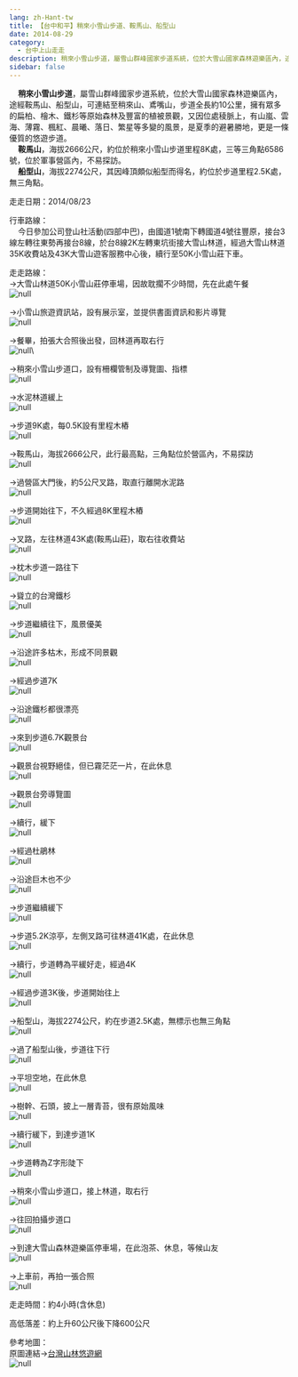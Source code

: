 ```yaml
---
lang: zh-Hant-tw
title: 【台中和平】稍來小雪山步道、鞍馬山、船型山
date: 2014-08-29
category: 
  - 台中上山走走
description: 稍來小雪山步道，屬雪山群峰國家步道系統，位於大雪山國家森林遊樂區內，途經鞍馬山、船型山，可連結至稍來山、鳶嘴山，步道全長約10公里，擁有眾多的扁柏、檜木、鐵杉等原始森林及豐富的植被景觀，又因位處稜脈上，有山嵐、雲海、薄霧、楓紅、晨曦、落日、繁星等多變的風景，是夏季的避暑勝地，更是一條優質的悠遊步道。 鞍馬山，海拔2666公尺，約位於稍來小雪山步道里程8K處，三等三角點6586號，位於軍事營區內，不易探訪。 船型山，海拔2274公尺，其因峰頂頗似船型而得名，約位於步道里程2.5K處，無三角點。
sidebar: false
---
```


    **稍來小雪山步道**，屬雪山群峰國家步道系統，位於大雪山國家森林遊樂區內，途經鞍馬山、船型山，可連結至稍來山、鳶嘴山，步道全長約10公里，擁有眾多的扁柏、檜木、鐵杉等原始森林及豐富的植被景觀，又因位處稜脈上，有山嵐、雲海、薄霧、楓紅、晨曦、落日、繁星等多變的風景，是夏季的避暑勝地，更是一條優質的悠遊步道。  
    **鞍馬山**，海拔2666公尺，約位於稍來小雪山步道里程8K處，三等三角點6586號，位於軍事營區內，不易探訪。  
    **船型山**，海拔2274公尺，其因峰頂頗似船型而得名，約位於步道里程2.5K處，無三角點。

走走日期：2014/08/23

行車路線：  
    今日參加公司登山社活動(四部中巴)，由國道1號南下轉國道4號往豐原，接台3線左轉往東勢再接台8線，於台8線2K左轉東坑街接大雪山林道，經過大雪山林道35K收費站及43K大雪山遊客服務中心後，續行至50K小雪山莊下車。

走走路線：  
→大雪山林道50K小雪山莊停車場，因故耽擱不少時間，先在此處午餐  
![null](image/1044022032_l.jpg)

→小雪山旅遊資訊站，設有展示室，並提供書面資訊和影片導覽  
![null](image/1044022908_l.jpg)

→餐畢，拍張大合照後出發，回林道再取右行  
![null](image/1044022034_l.jpg)\\

→稍來小雪山步道口，設有柵欄管制及導覽圖、指標  
![null](image/1044024894_l.jpg)

→水泥林道緩上  
![null](image/1044025586_l.jpg)

→步道9K處，每0.5K設有里程木樁  
![null](image/1044024976_l.jpg)

→鞍馬山，海拔2666公尺，此行最高點，三角點位於營區內，不易探訪  
![null](image/1044023891_l.jpg)

→過營區大門後，約5公尺叉路，取直行離開水泥路  
![null](image/1044020407_l.jpg)

→步道開始往下，不久經過8K里程木樁  
![null](image/1044025972_l.jpg)

→叉路，左往林道43K處(鞍馬山莊)，取右往收費站  
![null](image/1044021352_l.jpg)

→枕木步道一路往下  
![null](image/1044022135_l.jpg)

→聳立的台灣鐵杉  
![null](image/1044024676_l.jpg)

→步道繼續往下，風景優美  
![null](image/1044025289_l.jpg)

→沿途許多枯木，形成不同景觀  
![null](image/1044022036_l.jpg)

→經過步道7K  
![null](image/1044025290_l.jpg)

→沿途鐵杉都很漂亮  
![null](image/1044025778_l.jpg)

→來到步道6.7K觀景台  
![null](image/1044024977_l.jpg)

→觀景台視野絕佳，但已霧茫茫一片，在此休息  
![null](image/1044024900_l.jpg)

→觀景台旁導覽圖  
![null](image/1044025595_l.jpg)

→續行，緩下  
![null](image/1044024978_l.jpg)

→經過杜鵑林  
![null](image/1044025596_l.jpg)

→沿途巨木也不少  
![null](image/1044021355_l.jpg)

→步道繼續緩下  
![null](image/1044022141_l.jpg)

→步道5.2K涼亭，左側叉路可往林道41K處，在此休息  
![null](image/1044024905_l.jpg)

→續行，步道轉為平緩好走，經過4K  
![null](image/1044021419_l.jpg)

→經過步道3K後，步道開始往上  
![null](image/1044022150_l.jpg)

→船型山，海拔2274公尺，約在步道2.5K處，無標示也無三角點  
![null](image/1044026258_l.jpg)

→過了船型山後，步道往下行  
![null](image/1044025469_l.jpg)

→平坦空地，在此休息  
![null](image/1044021829_l.jpg)

→樹幹、石頭，披上一層青苔，很有原始風味  
![null](image/1044021830_l.jpg)

→續行緩下，到達步道1K  
![null](image/1044025785_l.jpg)

→步道轉為Z字形陡下  
![null](image/1044025786_l.jpg)

→稍來小雪山步道口，接上林道，取右行  
![null](image/1044025977_l.jpg)

→往回拍攝步道口  
![null](image/1044022151_l.jpg)

→到達大雪山森林遊樂區停車場，在此泡茶、休息，等候山友  
![null](image/1044025380_l.jpg)

→上車前，再拍一張合照  
![null](image/1044022799_l.jpg)

走走時間：約4小時(含休息)

高低落差：約上升60公尺後下降600公尺

參考地圖：  
原圖連結→[台灣山林悠遊網](http://recreation.forest.gov.tw/RT/RT_2_1.aspx?TR_ID=060)  
![null](image/1044024782_l.jpg)